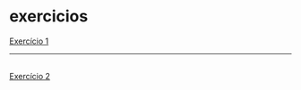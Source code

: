 # exercicios
<a href =" https://vinicios000.github.io/exercicios/LANDING-PAG-1/site.html "> Exercício 1 </a> <br> <hr> <br>
<a href =" https://vinicios000.github.io/exercicios/LANDING-PAG-2/Index.html "> Exercício 2 </a>

